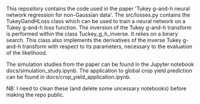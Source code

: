 This repository contains the code used in the paper 'Tukey g-and-h neural network regression for non-Gaussian data'.
The src/losses.py contains the TukeyGandHLoss class which can be used to train a neural network on a Tukey g-and-h 
loss function.
The inversion of the Tukey g-and-h transform is performed within the class Tuckey_g_h_inverse. It relies on
a binary search. This class also implements the derivatives of the inverse Tukey g-and-h transform with
respect to its parameters, necessary to the evaluation of the likelihood.

The simulation studies from the paper can be found in the Jupyter notebook docs/simulation_study.ipynb.
The application to global crop yield prediction can be found in docs/crop_yield_application.ipynb.

NB: I need to clean these (and delete some uncessary notebooks) before making the repo public.
